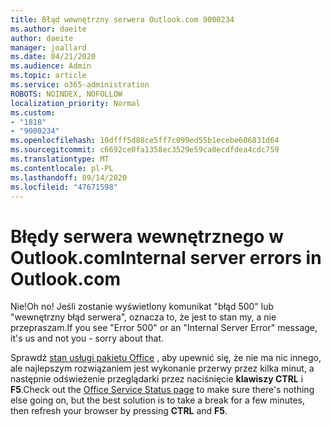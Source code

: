 ```yaml
---
title: Błąd wewnętrzny serwera Outlook.com 9000234
ms.author: daeite
author: daeite
manager: joallard
ms.date: 04/21/2020
ms.audience: Admin
ms.topic: article
ms.service: o365-administration
ROBOTS: NOINDEX, NOFOLLOW
localization_priority: Normal
ms.custom:
- "1818"
- "9000234"
ms.openlocfilehash: 10dfff5d88ce5ff7c099ed55b1ecebe606831d64
ms.sourcegitcommit: c6692ce0fa1358ec3529e59ca0ecdfdea4cdc759
ms.translationtype: MT
ms.contentlocale: pl-PL
ms.lasthandoff: 09/14/2020
ms.locfileid: "47671598"
---
```

# <a name="internal-server-errors-in-outlookcom"></a><span data-ttu-id="4a85c-102">Błędy serwera wewnętrznego w Outlook.com</span><span class="sxs-lookup"><span data-stu-id="4a85c-102">Internal server errors in Outlook.com</span></span>

<span data-ttu-id="4a85c-103">Nie!</span><span class="sxs-lookup"><span data-stu-id="4a85c-103">Oh no!</span></span> <span data-ttu-id="4a85c-104">Jeśli zostanie wyświetlony komunikat "błąd 500" lub "wewnętrzny błąd serwera", oznacza to, że jest to stan my, a nie przepraszam.</span><span class="sxs-lookup"><span data-stu-id="4a85c-104">If you see "Error 500" or an "Internal Server Error" message, it's us and not you - sorry about that.</span></span>

<span data-ttu-id="4a85c-105">Sprawdź [stan usługi pakietu Office](https://portal.office.com/servicestatus) , aby upewnić się, że nie ma nic innego, ale najlepszym rozwiązaniem jest wykonanie przerwy przez kilka minut, a następnie odświeżenie przeglądarki przez naciśnięcie **klawiszy CTRL** i **F5**.</span><span class="sxs-lookup"><span data-stu-id="4a85c-105">Check out the [Office Service Status page](https://portal.office.com/servicestatus) to make sure there's nothing else going on, but the best solution is to take a break for a few minutes, then refresh your browser by pressing **CTRL** and **F5**.</span></span>